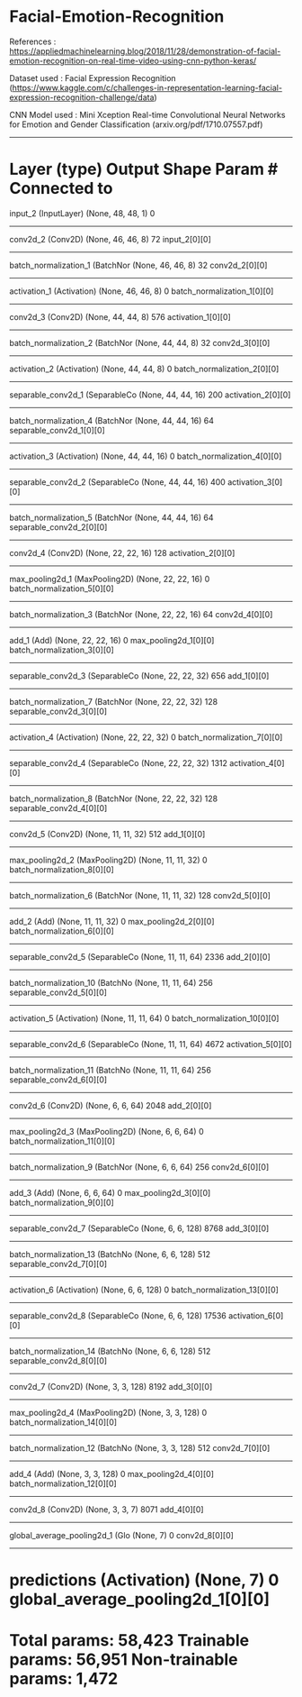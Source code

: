 # Facial-Emotion-Recognition

References : https://appliedmachinelearning.blog/2018/11/28/demonstration-of-facial-emotion-recognition-on-real-time-video-using-cnn-python-keras/

Dataset used : Facial Expression Recognition (https://www.kaggle.com/c/challenges-in-representation-learning-facial-expression-recognition-challenge/data)

CNN Model used : Mini Xception
Real-time Convolutional Neural Networks for Emotion and Gender Classification (arxiv.org/pdf/1710.07557.pdf)

__________________________________________________________________________________________________
Layer (type)                    Output Shape         Param #     Connected to                     
==================================================================================================
input_2 (InputLayer)            (None, 48, 48, 1)    0                                            
__________________________________________________________________________________________________
conv2d_2 (Conv2D)               (None, 46, 46, 8)    72          input_2[0][0]                    
__________________________________________________________________________________________________
batch_normalization_1 (BatchNor (None, 46, 46, 8)    32          conv2d_2[0][0]                   
__________________________________________________________________________________________________
activation_1 (Activation)       (None, 46, 46, 8)    0           batch_normalization_1[0][0]      
__________________________________________________________________________________________________
conv2d_3 (Conv2D)               (None, 44, 44, 8)    576         activation_1[0][0]               
__________________________________________________________________________________________________
batch_normalization_2 (BatchNor (None, 44, 44, 8)    32          conv2d_3[0][0]                   
__________________________________________________________________________________________________
activation_2 (Activation)       (None, 44, 44, 8)    0           batch_normalization_2[0][0]      
__________________________________________________________________________________________________
separable_conv2d_1 (SeparableCo (None, 44, 44, 16)   200         activation_2[0][0]               
__________________________________________________________________________________________________
batch_normalization_4 (BatchNor (None, 44, 44, 16)   64          separable_conv2d_1[0][0]         
__________________________________________________________________________________________________
activation_3 (Activation)       (None, 44, 44, 16)   0           batch_normalization_4[0][0]      
__________________________________________________________________________________________________
separable_conv2d_2 (SeparableCo (None, 44, 44, 16)   400         activation_3[0][0]               
__________________________________________________________________________________________________
batch_normalization_5 (BatchNor (None, 44, 44, 16)   64          separable_conv2d_2[0][0]         
__________________________________________________________________________________________________
conv2d_4 (Conv2D)               (None, 22, 22, 16)   128         activation_2[0][0]               
__________________________________________________________________________________________________
max_pooling2d_1 (MaxPooling2D)  (None, 22, 22, 16)   0           batch_normalization_5[0][0]      
__________________________________________________________________________________________________
batch_normalization_3 (BatchNor (None, 22, 22, 16)   64          conv2d_4[0][0]                   
__________________________________________________________________________________________________
add_1 (Add)                     (None, 22, 22, 16)   0           max_pooling2d_1[0][0]            
                                                                 batch_normalization_3[0][0]      
__________________________________________________________________________________________________
separable_conv2d_3 (SeparableCo (None, 22, 22, 32)   656         add_1[0][0]                      
__________________________________________________________________________________________________
batch_normalization_7 (BatchNor (None, 22, 22, 32)   128         separable_conv2d_3[0][0]         
__________________________________________________________________________________________________
activation_4 (Activation)       (None, 22, 22, 32)   0           batch_normalization_7[0][0]      
__________________________________________________________________________________________________
separable_conv2d_4 (SeparableCo (None, 22, 22, 32)   1312        activation_4[0][0]               
__________________________________________________________________________________________________
batch_normalization_8 (BatchNor (None, 22, 22, 32)   128         separable_conv2d_4[0][0]         
__________________________________________________________________________________________________
conv2d_5 (Conv2D)               (None, 11, 11, 32)   512         add_1[0][0]                      
__________________________________________________________________________________________________
max_pooling2d_2 (MaxPooling2D)  (None, 11, 11, 32)   0           batch_normalization_8[0][0]      
__________________________________________________________________________________________________
batch_normalization_6 (BatchNor (None, 11, 11, 32)   128         conv2d_5[0][0]                   
__________________________________________________________________________________________________
add_2 (Add)                     (None, 11, 11, 32)   0           max_pooling2d_2[0][0]            
                                                                 batch_normalization_6[0][0]      
__________________________________________________________________________________________________
separable_conv2d_5 (SeparableCo (None, 11, 11, 64)   2336        add_2[0][0]                      
__________________________________________________________________________________________________
batch_normalization_10 (BatchNo (None, 11, 11, 64)   256         separable_conv2d_5[0][0]         
__________________________________________________________________________________________________
activation_5 (Activation)       (None, 11, 11, 64)   0           batch_normalization_10[0][0]     
__________________________________________________________________________________________________
separable_conv2d_6 (SeparableCo (None, 11, 11, 64)   4672        activation_5[0][0]               
__________________________________________________________________________________________________
batch_normalization_11 (BatchNo (None, 11, 11, 64)   256         separable_conv2d_6[0][0]         
__________________________________________________________________________________________________
conv2d_6 (Conv2D)               (None, 6, 6, 64)     2048        add_2[0][0]                      
__________________________________________________________________________________________________
max_pooling2d_3 (MaxPooling2D)  (None, 6, 6, 64)     0           batch_normalization_11[0][0]     
__________________________________________________________________________________________________
batch_normalization_9 (BatchNor (None, 6, 6, 64)     256         conv2d_6[0][0]                   
__________________________________________________________________________________________________
add_3 (Add)                     (None, 6, 6, 64)     0           max_pooling2d_3[0][0]            
                                                                 batch_normalization_9[0][0]      
__________________________________________________________________________________________________
separable_conv2d_7 (SeparableCo (None, 6, 6, 128)    8768        add_3[0][0]                      
__________________________________________________________________________________________________
batch_normalization_13 (BatchNo (None, 6, 6, 128)    512         separable_conv2d_7[0][0]         
__________________________________________________________________________________________________
activation_6 (Activation)       (None, 6, 6, 128)    0           batch_normalization_13[0][0]     
__________________________________________________________________________________________________
separable_conv2d_8 (SeparableCo (None, 6, 6, 128)    17536       activation_6[0][0]               
__________________________________________________________________________________________________
batch_normalization_14 (BatchNo (None, 6, 6, 128)    512         separable_conv2d_8[0][0]         
__________________________________________________________________________________________________
conv2d_7 (Conv2D)               (None, 3, 3, 128)    8192        add_3[0][0]                      
__________________________________________________________________________________________________
max_pooling2d_4 (MaxPooling2D)  (None, 3, 3, 128)    0           batch_normalization_14[0][0]     
__________________________________________________________________________________________________
batch_normalization_12 (BatchNo (None, 3, 3, 128)    512         conv2d_7[0][0]                   
__________________________________________________________________________________________________
add_4 (Add)                     (None, 3, 3, 128)    0           max_pooling2d_4[0][0]            
                                                                 batch_normalization_12[0][0]     
__________________________________________________________________________________________________
conv2d_8 (Conv2D)               (None, 3, 3, 7)      8071        add_4[0][0]                      
__________________________________________________________________________________________________
global_average_pooling2d_1 (Glo (None, 7)            0           conv2d_8[0][0]                   
__________________________________________________________________________________________________
predictions (Activation)        (None, 7)            0           global_average_pooling2d_1[0][0] 
==================================================================================================
Total params: 58,423
Trainable params: 56,951
Non-trainable params: 1,472
=======
